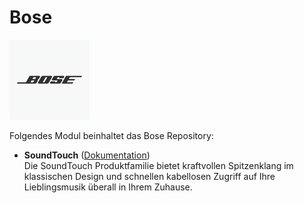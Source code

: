 # Bose

![Image](imgs/bose_logo_white.png)

Folgendes Modul beinhaltet das Bose Repository:

- __SoundTouch__ ([Dokumentation](SoundTouch))  
	Die SoundTouch Produktfamilie bietet kraftvollen Spitzenklang im klassischen Design und schnellen kabellosen Zugriff auf Ihre Lieblingsmusik überall in Ihrem Zuhause.